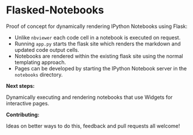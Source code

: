 # Flasked-Notebooks

Proof of concept for dynamically rendering IPython Notebooks using Flask:

 - Unlike `nbviewer` each code cell in a notebook is executed on request.
 - Running `app.py` starts the flask site which renders the markdown and updated code output cells.
 - Notebooks are rendered within the existing flask site using the normal templating approach. 
 - Pages can be developed by starting the IPython Notebook server in the `notebooks` directory.

 
**Next steps:**

Dynamically executing and rendering notebooks that use Widgets for interactive pages.

**Contributing:**

Ideas on better ways to do this, feedback and pull requests all welcome!
